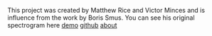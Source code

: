 This project was created by Matthew Rice and Victor Minces and is influence from the work by Boris Smus. You can see his original spectrogram here [demo](https://borismus.github.io/spectrogram/) [github](https://github.com/borismus/spectrogram) [about]( http://smus.com/spectrogram-and-oscillator/)
